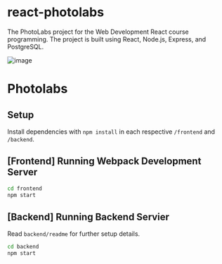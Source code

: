 # react-photolabs
The PhotoLabs project for the Web Development React course programming.
The project is built using React, Node.js, Express, and PostgreSQL.

![image](https://github.com/sarahmanhard/photolabs-starter/assets/128875282/fc02466a-8255-4c6b-b94d-85720828a615)
# Photolabs

## Setup

Install dependencies with `npm install` in each respective `/frontend` and `/backend`.

## [Frontend] Running Webpack Development Server

```sh
cd frontend
npm start
```

## [Backend] Running Backend Servier

Read `backend/readme` for further setup details.

```sh
cd backend
npm start
```
